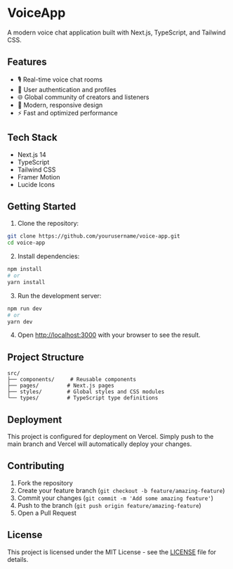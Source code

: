# VoiceApp

A modern voice chat application built with Next.js, TypeScript, and Tailwind CSS.

## Features

- 🎙️ Real-time voice chat rooms
- 👥 User authentication and profiles
- 🌐 Global community of creators and listeners
- 🎨 Modern, responsive design
- ⚡ Fast and optimized performance

## Tech Stack

- Next.js 14
- TypeScript
- Tailwind CSS
- Framer Motion
- Lucide Icons

## Getting Started

1. Clone the repository:
```bash
git clone https://github.com/yourusername/voice-app.git
cd voice-app
```

2. Install dependencies:
```bash
npm install
# or
yarn install
```

3. Run the development server:
```bash
npm run dev
# or
yarn dev
```

4. Open [http://localhost:3000](http://localhost:3000) with your browser to see the result.

## Project Structure

```
src/
├── components/     # Reusable components
├── pages/         # Next.js pages
├── styles/        # Global styles and CSS modules
└── types/         # TypeScript type definitions
```

## Deployment

This project is configured for deployment on Vercel. Simply push to the main branch and Vercel will automatically deploy your changes.

## Contributing

1. Fork the repository
2. Create your feature branch (`git checkout -b feature/amazing-feature`)
3. Commit your changes (`git commit -m 'Add some amazing feature'`)
4. Push to the branch (`git push origin feature/amazing-feature`)
5. Open a Pull Request

## License

This project is licensed under the MIT License - see the [LICENSE](LICENSE) file for details.
